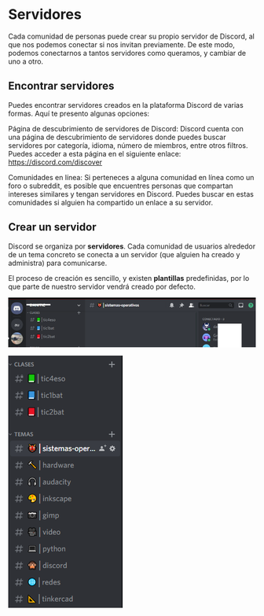 # Servidores

Cada comunidad de personas puede crear su propio servidor de Discord, al que nos podemos conectar si nos invitan previamente. De este modo, podemos conectarnos a tantos servidores como queramos, y cambiar de uno a otro.

## Encontrar servidores

Puedes encontrar servidores creados en la plataforma Discord de varias formas. Aquí te presento algunas opciones:

Página de descubrimiento de servidores de Discord: Discord cuenta con una página de descubrimiento de servidores donde puedes buscar servidores por categoría, idioma, número de miembros, entre otros filtros. Puedes acceder a esta página en el siguiente enlace: https://discord.com/discover

Comunidades en línea: Si perteneces a alguna comunidad en línea como un foro o subreddit, es posible que encuentres personas que compartan intereses similares y tengan servidores en Discord. Puedes buscar en estas comunidades si alguien ha compartido un enlace a su servidor.

## Crear un servidor

Discord se organiza por **servidores**. Cada comunidad de usuarios alrededor de un tema concreto se conecta a un servidor (que alguien ha creado y administra) para comunicarse.

El proceso de creación es sencillo, y existen **plantillas** predefinidas, por lo que parte de nuestro servidor vendrá creado por defecto.

![imagen](media/image45.png)

![imagen](media/image46.png)
